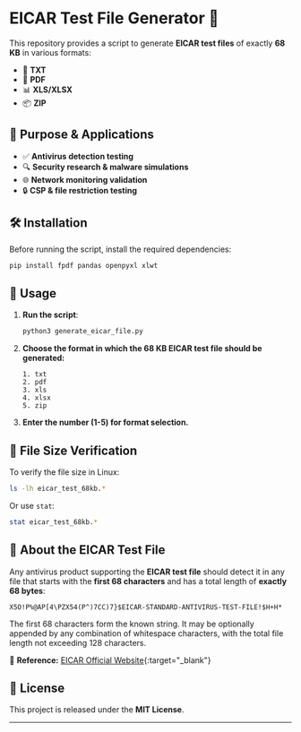 # EICAR Test File Generator 🚀

This repository provides a script to generate **EICAR test files** of exactly **68 KB** in various formats:
- 📄 **TXT**
- 📝 **PDF**
- 📊 **XLS/XLSX**
- 📦 **ZIP**

## 🎯 Purpose & Applications
- ✅ **Antivirus detection testing**
- 🔍 **Security research & malware simulations**
- 🌐 **Network monitoring validation**
- 🔒 **CSP & file restriction testing**

## 🛠 Installation
Before running the script, install the required dependencies:
```bash
pip install fpdf pandas openpyxl xlwt
```

## 🚀 Usage
1. **Run the script**:
   ```bash
   python3 generate_eicar_file.py
   ```
2. **Choose the format in which the 68 KB EICAR test file should be generated:**
   ```
   1. txt
   2. pdf
   3. xls
   4. xlsx
   5. zip
   ```
3. **Enter the number (1-5) for format selection.**

## 📏 File Size Verification
To verify the file size in Linux:
```bash
ls -lh eicar_test_68kb.*
```
Or use `stat`:
```bash
stat eicar_test_68kb.*
```

## 📜 About the EICAR Test File
Any antivirus product supporting the **EICAR test file** should detect it in any file that starts with the **first 68 characters** and has a total length of **exactly 68 bytes**:
```
X5O!P%@AP[4\PZX54(P^)7CC)7}$EICAR-STANDARD-ANTIVIRUS-TEST-FILE!$H+H*
```
The first 68 characters form the known string. It may be optionally appended by any combination of whitespace characters, with the total file length not exceeding 128 characters.

🔗 **Reference:** [EICAR Official Website](https://www.eicar.org/download-anti-malware-testfile/){:target="_blank"}

## 📄 License
This project is released under the **MIT License**.

---



